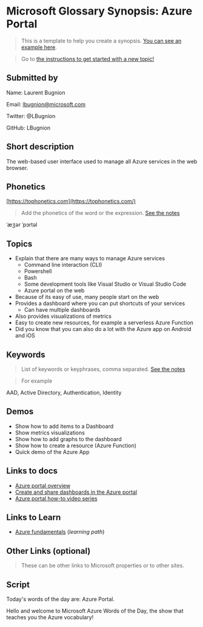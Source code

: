 # Microsoft Glossary Synopsis: Azure Portal

> This is a template to help you create a synopsis. [You can see an example here](https://github.com/lbugnion/ms-glossary/blob/master/synopsis/aad.md).

> Go to [the instructions to get started with a new topic!](https://github.com/lbugnion/ms-glossary/blob/master/instructions/contributing-synopsis.md)

## Submitted by

Name: Laurent Bugnion

Email: lbugnion@microsoft.com

Twitter: @LBugnion

GitHub: LBugnion

## Short description

The web-based user interface used to manage all Azure services in the web browser.

## Phonetics

[https://tophonetics.com](https://tophonetics.com/)

> Add the phonetics of the word or the expression.
> [See the notes](https://github.com/lbugnion/ms-glossary/blob/master/instructions/synopsis-template-notes.md#phonetics)

ˈæʒər ˈpɔrtəl

## Topics

- Explain that there are many ways to manage Azure services
  - Command line interaction (CLI)
  - Powershell
  - Bash
  - Some development tools like Visual Studio or Visual Studio Code
  - Azure portal on the web
- Because of its easy of use, many people start on the web
- Provides a dashboard where you can put shortcuts of your services
  - Can have multiple dashboards
- Also provides visualizations of metrics
- Easy to create new resources, for example a serverless Azure Function
- Did you know that you can also do a lot with the Azure app on Android and iOS

## Keywords

> List of keywords or keyphrases, comma separated.
> [See the notes](https://github.com/lbugnion/ms-glossary/blob/master/instructions/synopsis-template-notes.md#keywords)

> For example

AAD, Active Directory, Authentication, Identity

## Demos

- Show how to add items to a Dashboard
- Show metrics visualizations
- Show how to add graphs to the dashboard
- Show how to create a resource (Azure Function)
- Quick demo of the Azure App

## Links to docs

- [Azure portal overview](https://docs.microsoft.com/azure/azure-portal/azure-portal-overview)
- [Create and share dashboards in the Azure portal](https://docs.microsoft.com/azure/azure-portal/azure-portal-dashboards)
- [Azure portal how-to video series](https://docs.microsoft.com/azure/azure-portal/azure-portal-video-series)

## Links to Learn

- [Azure fundamentals](https://docs.microsoft.com/learn/paths/azure-fundamentals/) (*learning path*)

## Other Links (optional)

> These can be other links to Microsoft properties or to other sites.

## Script

Today's words of the day are: Azure Portal.

Hello and welcome to Microsoft Azure Words of the Day, the show that teaches you the Azure vocabulary!


